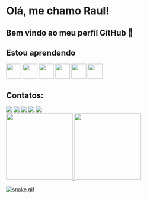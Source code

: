 
# Olá, me chamo Raul! 
## Bem vindo ao meu perfil GitHub 👋


  ## Estou aprendendo
  <div>
  <img src="https://cdn.jsdelivr.net/gh/devicons/devicon/icons/html5/html5-original.svg" width="40" heigth="40"/>
  <img src="https://cdn.jsdelivr.net/gh/devicons/devicon/icons/css3/css3-original.svg" width="40" heigth="40"/>
  <img src="https://cdn.jsdelivr.net/gh/devicons/devicon/icons/javascript/javascript-original.svg" width="40" heigth="40"/>
  <img src="https://cdn.jsdelivr.net/gh/devicons/devicon/icons/jquery/jquery-original.svg" width="40" heigth="40"/>
  <img src="https://cdn.jsdelivr.net/gh/devicons/devicon/icons/php/php-original.svg" width="40" heigth="40" />
  <img src="https://cdn.jsdelivr.net/gh/devicons/devicon/icons/postgresql/postgresql-original.svg" width="40" heigth="40"/>
                    
</div>

## Contatos:
<div>
<a href="https://www.youtube.com/seu-canal-youtube-aqui" target="_blank"><img src="https://img.shields.io/badge/YouTube-FF0000?style=for-the-badge&logo=youtube&logoColor=white" target="_blank"></a>
<a href="https://instagram.com/seu-usuário-instagram-aqui" target="_blank"><img src="https://img.shields.io/badge/-Instagram-%23E4405F?style=for-the-badge&logo=instagram&logoColor=white" target="_blank"></a>
<a href="https://www.twitch.tv/seu-usuário-aqui" target="_blank"><img src="https://img.shields.io/badge/Twitch-9146FF?style=for-the-badge&logo=twitch&logoColor=white" target="_blank"></a>
<a href = "mailto:contato@seu-usuário-aqui"><img src="https://img.shields.io/badge/Gmail-D14836?style=for-the-badge&logo=gmail&logoColor=white" target="_blank"></a>
<a href="https://www.linkedin.com/in/seu-usuário-linkedln-aqui" target="_blank"><img src="https://img.shields.io/badge/-LinkedIn-%230077B5?style=for-the-badge&logo=linkedin&logoColor=white" target="_blank"></a>   
</div>

<div>
  
<a href="https://github.com/RavL84">
<img height="180em" src="https://github-readme-stats.vercel.app/api/top-langs/?username=RavL84&layout=compact&langs_count=7&theme=dracula"/>
<img height="180em" src="https://github-readme-stats.vercel.app/api?username=RavL84&show_icons=true&theme=dracula&include_all_commits=true&count_private=true"/>
</div>


 
 ![snake gif](https://github.com/RavL84/RavL84/blob/output/github-contribution-grid-snake.svg)
  
